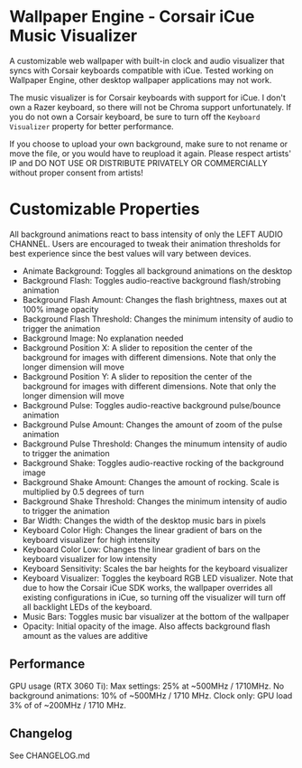 # Wallpaper Engine - Corsair iCue Music Visualizer
A customizable web wallpaper with built-in clock and audio visualizer that syncs with Corsair keyboards compatible with iCue.
Tested working on Wallpaper Engine, other desktop wallpaper applications may not work.

The music visualizer is for Corsair keyboards with support for iCue. I don't own a Razer keyboard, so there will not be Chroma support unfortunately. If you do not own a Corsair keyboard, be sure to turn off the `Keyboard Visualizer` property for better performance.

If you choose to upload your own background, make sure to not rename or move the file, or you would have to reupload it again.
Please respect artists' IP and DO NOT USE OR DISTRIBUTE PRIVATELY OR COMMERCIALLY without proper consent from artists!

# Customizable Properties
All background animations react to bass intensity of only the LEFT AUDIO CHANNEL.
Users are encouraged to tweak their animation thresholds for best experience since the best values will vary between devices.

- Animate Background: Toggles all background animations on the desktop
- Background Flash: Toggles audio-reactive background flash/strobing animation
- Background Flash Amount: Changes the flash brightness, maxes out at 100% image opacity
- Background Flash Threshold: Changes the minimum intensity of audio to trigger the animation
- Background Image: No explanation needed
- Background Position X: A slider to reposition the center of the background for images with different dimensions. Note that only the longer dimension will move
- Background Position Y: A slider to reposition the center of the background for images with different dimensions. Note that only the longer dimension will move
- Background Pulse: Toggles audio-reactive background pulse/bounce animation
- Background Pulse Amount: Changes the amount of zoom of the pulse animation
- Background Pulse Threshold: Changes the minumum intensity of audio to trigger the animation
- Background Shake: Toggles audio-reactive rocking of the background image
- Background Shake Amount: Changes the amount of rocking. Scale is multiplied by 0.5 degrees of turn
- Background Shake Threshold: Changes the minimum intensity of audio to trigger the animation
- Bar Width: Changes the width of the desktop music bars in pixels
- Keyboard Color High: Changes the linear gradient of bars on the keyboard visualizer for high intensity
- Keyboard Color Low: Changes the linear gradient of bars on the keyboard visualizer for low intensity
- Keyboard Sensitivity: Scales the bar heights for the keyboard visualizer 
- Keyboard Visualizer: Toggles the keyboard RGB LED visualizer. Note that due to how the Corsair iCue SDK works, the wallpaper overrides all existing configurations in iCue, so turning off the visualizer will turn off all backlight LEDs of the keyboard.
- Music Bars: Toggles music bar visualizer at the bottom of the wallpaper
- Opacity: Initial opacity of the image. Also affects background flash amount as the values are additive

## Performance
GPU usage (RTX 3060 Ti):
Max settings: 25% at ~500MHz / 1710MHz.
No background animations: 10% of ~500MHz / 1710 MHz.
Clock only: GPU load 3% of of ~200MHz / 1710 MHz.

## Changelog
See CHANGELOG.md
